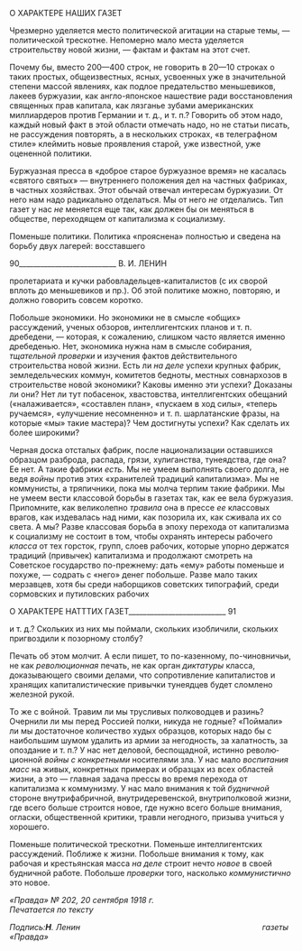 О ХАРАКТЕРЕ НАШИХ ГАЗЕТ

Чрезмерно уделяется место политической агитации на старые темы, — политиче­ской трескотне. Непомерно мало места уделяется строительству новой жизни, — фак­там и фактам на этот счет.

Почему бы, вместо 200—400 строк, не говорить в 20—10 строках о таких простых, общеизвестных, ясных, усвоенных уже в значительной степени массой явлениях, как подлое предательство меньшевиков, лакеев буржуазии, как англо-японское нашествие ради восстановления священных прав капитала, как лязганье зубами американских миллиардеров против Германии и т. д., и т. п.? Говорить об этом надо, каждый новый факт в этой области отмечать надо, но не статьи писать, не рассуждения повторять, а в нескольких строках, «в телеграфном стиле» клеймить новые проявления старой, уже известной, уже оцененной политики.

Буржуазная пресса в «доброе старое буржуазное время» не касалась «святого свя­тых» — внутреннего положения дел на частных фабриках, в частных хозяйствах. Этот обычай отвечал интересам буржуазии. От него нам надо радикально отделаться. Мы от него _не_ отделались. Тип газет у нас _не_ меняется еще так, как должен бы он меняться в обществе, переходящем от капитализма к социализму.

Поменьше политики. Политика «прояснена» полностью и сведена на борьбу двух лагерей: восставшего

  

90___________________________ В. И. ЛЕНИН

пролетариата и кучки рабовладельцев-капиталистов (с их сворой вплоть до меньшеви­ков и пр.). Об этой политике можно, повторяю, и должно говорить совсем коротко.

Побольше экономики. Но экономики не в смысле «общих» рассуждений, ученых об­зоров, интеллигентских планов и т. п. дребедени, — которая, к сожалению, слишком часто является именно дребеденью. Нет, экономика нужна нам в смысле собирания, _тщательной проверки_ и изучения фактов действительного строительства новой жизни. Есть ли _на деле_ успехи крупных фабрик, земледельческих коммун, комитетов бедноты, местных совнархозов в строительстве новой экономики? Каковы именно эти успехи? Доказаны ли они? Нет ли тут побасенок, хвастовства, интеллигентских обещаний («на­лаживается», «составлен план», «пускаем в ход силы», «теперь ручаемся», «улучшение несомненно» и т. п. шарлатанские фразы, на которые «мы» такие мастера)? Чем дос­тигнуты успехи? Как сделать их более широкими?

Черная доска отсталых фабрик, после национализации оставшихся образцом разбро­да, распада, грязи, хулиганства, тунеядства, где она? Ее нет. А такие фабрики _есть._ Мы не умеем выполнять своего долга, не ведя _войны_ против этих «хранителей традиций капитализма». Мы не коммунисты, а тряпичники, пока мы молча терпим такие фабри­ки. Мы не умеем вести классовой борьбы в газетах так, как ее вела буржуазия. При­помните, как великолепно _травила_ она в прессе _ее_ классовых врагов, как издевалась над ними, как позорила их, как сживала их со света. А мы? Разве классовая борьба в эпоху перехода от капитализма к социализму не состоит в том, чтобы охранять интере­сы рабочего _класса_ от тех горсток, групп, слоев рабочих, которые упорно держатся традиций (привычек) капитализма и продолжают смотреть на Советское государство по-прежнему: дать «ему» работы поменьше и похуже, — содрать с «него» денег по­больше. Разве мало таких мерзавцев, хотя бы среди наборщиков советских типографий, среди сормовских и путиловских рабочих

  

О ХАРАКТЕРЕ НАТТТИХ ГАЗЕТ___________________________ 91

и т. д.? Скольких из них мы поймали, скольких изобличили, скольких пригвоздили к позорному столбу?

Печать об этом молчит. А если пишет, то по-казенному, по-чиновничьи, не как _рево­люционная_ печать, не как орган _диктатуры_ класса, доказывающего своими делами, что сопротивление капиталистов и хранящих капиталистические привычки тунеядцев бу­дет сломлено железной рукой.

То же с войной. Травим ли мы трусливых полководцев и разинь? Очернили ли мы перед Россией полки, никуда не годные? «Поймали» ли мы достаточное количество ху­дых образцов, которых надо бы с наибольшим шумом удалить из армии за негодность, за халатность, за опоздание и т. п.? У нас нет деловой, беспощадной, истинно револю­ционной _войны с конкретными_ носителями зла. У нас мало _воспитания масс_ на живых, конкретных примерах и образцах из всех областей жизни, а это — главная задача прес­сы во время перехода от капитализма к коммунизму. У нас мало внимания к той _буд­ничной_ стороне внутрифабричной, внутридеревенской, внутриполковой жизни, где все­го больше строится новое, где нужно всего больше внимания, огласки, общественной критики, травли негодного, призыва учиться у хорошего.

Поменьше политической трескотни. Поменьше интеллигентских рассуждений. По­ближе к жизни. Побольше внимания к тому, как рабочая и крестьянская масса _на деле_ строит нечто _новое_ в своей будничной работе. Побольше _проверки_ того, насколько _коммунистично_ это новое.

_«Правда» № 202, 20 сентября 1918 г.                                                        Печатается по тексту_

_Подпись:__Η__. Ленин                                                                                  газеты «Правда»_